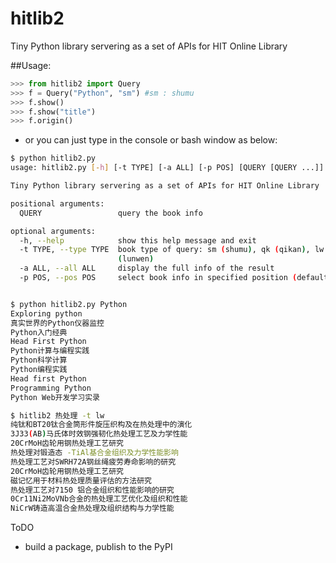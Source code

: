 hitlib2
=======

Tiny Python library servering as a set of APIs for HIT Online Library

##Usage:

```python
>>> from hitlib2 import Query
>>> f = Query("Python", "sm") #sm : shumu
>>> f.show()
>>> f.show("title")
>>> f.origin()

```

* or you can just type in the console or bash window as below:

```bash
$ python hitlib2.py
usage: hitlib2.py [-h] [-t TYPE] [-a ALL] [-p POS] [QUERY [QUERY ...]]

Tiny Python library servering as a set of APIs for HIT Online Library

positional arguments:
  QUERY                 query the book info

optional arguments:
  -h, --help            show this help message and exit
  -t TYPE, --type TYPE  book type of query: sm (shumu), qk (qikan), lw
                        (lunwen)
  -a ALL, --all ALL     display the full info of the result
  -p POS, --pos POS     select book info in specified position (default: 1)


$ python hitlib2.py Python
Exploring python 
真实世界的Python仪器监控
Python入门经典
Head First Python
Python计算与编程实践
Python科学计算
Python编程实践
Head first Python 
Programming Python 
Python Web开发学习实录

$ hitlib2 热处理 -t lw
纯钛和BT20钛合金筒形件旋压织构及在热处理中的演化
3J33(AB)马氏体时效钢强韧化热处理工艺及力学性能
20CrMoH齿轮用钢热处理工艺研究
热处理对锻造态 -TiAl基合金组织及力学性能影响
热处理工艺对SWRH72A钢丝绳疲劳寿命影响的研究
20CrMoH齿轮用钢热处理工艺研究
磁记忆用于材料热处理质量评估的方法研究
热处理工艺对7150 铝合金组织和性能影响的研究
0Cr11Ni2MoVNb合金的热处理工艺优化及组织和性能
NiCrW铸造高温合金热处理及组织结构与力学性能
```
ToDO
* build a package, publish to the PyPI

